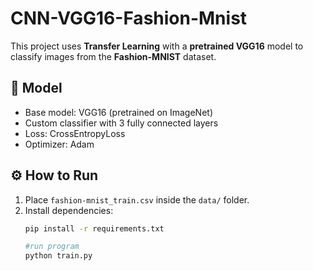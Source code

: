 ﻿# CNN-VGG16-Fashion-Mnist

This project uses **Transfer Learning** with a **pretrained VGG16** model to classify images from the **Fashion-MNIST** dataset.

## 🧠 Model
- Base model: VGG16 (pretrained on ImageNet)
- Custom classifier with 3 fully connected layers
- Loss: CrossEntropyLoss
- Optimizer: Adam

## ⚙️ How to Run
1. Place `fashion-mnist_train.csv` inside the `data/` folder.
2. Install dependencies:
   ```bash
   pip install -r requirements.txt

   #run program
   python train.py

